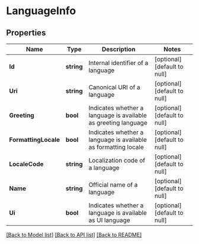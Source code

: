 # LanguageInfo

## Properties
Name | Type | Description | Notes
------------ | ------------- | ------------- | -------------
**Id** | **string** | Internal identifier of a language | [optional] [default to null]
**Uri** | **string** | Canonical URI of a language | [optional] [default to null]
**Greeting** | **bool** | Indicates whether a language is available as greeting language | [optional] [default to null]
**FormattingLocale** | **bool** | Indicates whether a language is available as formatting locale | [optional] [default to null]
**LocaleCode** | **string** | Localization code of a language | [optional] [default to null]
**Name** | **string** | Official name of a language | [optional] [default to null]
**Ui** | **bool** | Indicates whether a language is available as UI language | [optional] [default to null]

[[Back to Model list]](../README.md#documentation-for-models) [[Back to API list]](../README.md#documentation-for-api-endpoints) [[Back to README]](../README.md)


